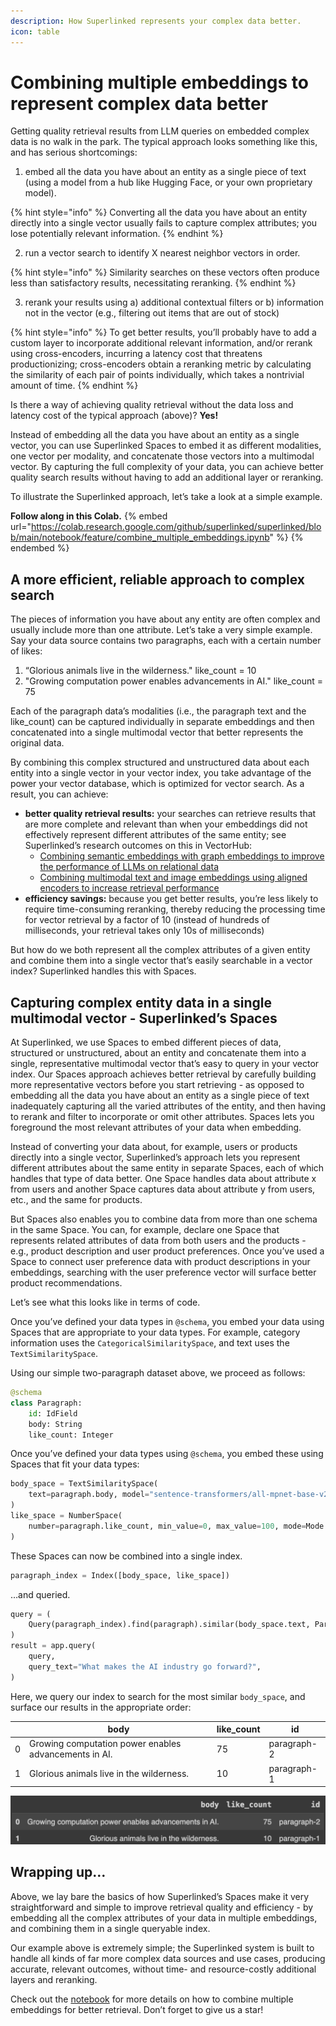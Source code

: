 ```yaml
---
description: How Superlinked represents your complex data better.
icon: table
---
```


# Combining multiple embeddings to represent complex data better

Getting quality retrieval results from LLM queries on embedded complex data is no walk in the park. The typical approach looks something like this, and has serious shortcomings:
1. embed all the data you have about an entity as a single piece of text (using a model from a hub like Hugging Face, or your own proprietary model).

{% hint style="info" %}
Converting all the data you have about an entity directly into a single vector usually fails to capture complex attributes; you lose potentially relevant information.
{% endhint %}


2. run a vector search to identify X nearest neighbor vectors in order.

{% hint style="info" %}
Similarity searches on these vectors often produce less than satisfactory results, necessitating reranking.
{% endhint %}


3. rerank your results using a) additional contextual filters or b) information not in the vector (e.g., filtering out items that are out of stock)

{% hint style="info" %}
To get better results, you’ll probably have to add a custom layer to incorporate additional relevant information, and/or rerank using cross-encoders, incurring a latency cost that threatens productionizing; cross-encoders obtain a reranking metric by calculating the similarity of each pair of points individually, which takes a nontrivial amount of time.
{% endhint %}


Is there a way of achieving quality retrieval without the data loss and latency cost of the typical approach (above)? **Yes!**

Instead of embedding all the data you have about an entity as a single vector, you can use Superlinked Spaces to embed it as different modalities, one vector per modality, and concatenate those vectors into a multimodal vector. By capturing the full complexity of your data, you can achieve better quality search results without having to add an additional layer or reranking.

To illustrate the Superlinked approach, let’s take a look at a simple example.

**Follow along in this Colab.**
{% embed url="https://colab.research.google.com/github/superlinked/superlinked/blob/main/notebook/feature/combine_multiple_embeddings.ipynb" %}
{% endembed %}

## A more efficient, reliable approach to complex search

The pieces of information you have about any entity are often complex and usually include more than one attribute. Let’s take a very simple example. Say your data source contains two paragraphs, each with a certain number of likes:
1. “Glorious animals live in the wilderness." like_count = 10
2. "Growing computation power enables advancements in AI." like_count = 75

Each of the paragraph data’s modalities (i.e., the paragraph text and the like_count) can be captured individually in separate embeddings and then concatenated into a single multimodal vector that better represents the original data.

By combining this complex structured and unstructured data about each entity into a single vector in your vector index, you take advantage of the power your vector database, which is optimized for vector search. As a result, you can achieve:
- **better quality retrieval results:** your searches can retrieve results that are more complete and relevant than when your embeddings did not effectively represent different attributes of the same entity; see Superlinked’s research outcomes on this in VectorHub:
  - [Combining semantic embeddings with graph embeddings to improve the performance of LLMs on relational data](https://superlinked.com/vectorhub/articles/answering-questions-knowledge-graph-embeddings)
  - [Combining multimodal text and image embeddings using aligned encoders to increase retrieval performance](https://superlinked.com/vectorhub/articles/retrieval-from-image-text-modalities)
- **efficiency savings:** because you get better results, you’re less likely to require time-consuming reranking, thereby reducing the processing time for vector retrieval by a factor of 10 (instead of hundreds of milliseconds, your retrieval takes only 10s of milliseconds)

But how do we both represent all the complex attributes of a given entity and combine them into a single vector that’s easily searchable in a vector index? 
Superlinked handles this with Spaces.

## Capturing complex entity data in a single multimodal vector - Superlinked’s Spaces

At Superlinked, we use Spaces to embed different pieces of data, structured or unstructured, about an entity and concatenate them into a single, representative multimodal vector that’s easy to query in your vector index. Our Spaces approach achieves better retrieval by carefully building more representative vectors before you start retrieving - as opposed to embedding all the data you have about an entity as a single piece of text inadequately capturing all the varied attributes of the entity, and then having to rerank and filter to incorporate or omit other attributes. Spaces lets you foreground the most relevant attributes of your data when embedding.

Instead of converting your data about, for example, users or products directly into a single vector, Superlinked’s approach lets you represent different attributes about the same entity in separate Spaces, each of which handles that type of data better. One Space handles data about attribute x from users and another Space captures data about attribute y from users, etc., and the same for products.

But Spaces also enables you to combine data from more than one schema in the same Space. You can, for example, declare one Space that represents related attributes of data from both users and the products - e.g., product description and user product preferences. Once you’ve used a Space to connect user preference data with product descriptions in your embeddings, searching with the user preference vector will surface better product recommendations.

Let’s see what this looks like in terms of code. 

Once you’ve defined your data types in `@schema`, you embed your data using Spaces that are appropriate to your data types. For example, category information uses the `CategoricalSimilaritySpace`, and text uses the `TextSimilaritySpace`.

Using our simple two-paragraph dataset above, we proceed as follows:

```python
@schema
class Paragraph:
    id: IdField
    body: String
    like_count: Integer
```

Once you’ve defined your data types using `@schema`, you embed these using Spaces that fit your data types:

```python
body_space = TextSimilaritySpace(
    text=paragraph.body, model="sentence-transformers/all-mpnet-base-v2"
)
like_space = NumberSpace(
    number=paragraph.like_count, min_value=0, max_value=100, mode=Mode.MAXIMUM
)
```

These Spaces can now be combined into a single index.

```python
paragraph_index = Index([body_space, like_space])
```
…and queried. 

```python
query = (
    Query(paragraph_index).find(paragraph).similar(body_space.text, Param("query_text"))
)
result = app.query(
    query,
    query_text="What makes the AI industry go forward?",
)
```
Here, we query our index to search for the most similar `body_space`, and surface our results in the appropriate order:

|  | body | like_count | id |
|----|------|------------|-------|
| 0 | Growing computation power enables advancements in AI. | 75 | paragraph-2 |
| 1 | Glorious animals live in the wilderness. | 10 | paragraph-1 |

![Query result](../.gitbook/assets/multiple-embeddings-result.png)



## Wrapping up…

Above, we lay bare the basics of how Superlinked’s Spaces make it very straightforward and simple to improve retrieval quality and efficiency - by embedding all the complex attributes of your data in multiple embeddings, and combining them in a single queryable index.


Our example above is extremely simple; the Superlinked system is built to handle all kinds of far more complex data sources and use cases, producing accurate, relevant outcomes, without time- and resource-costly additional layers and reranking.


Check out the [notebook](https://github.com/superlinked/superlinked/blob/main/notebook/feature/combine_multiple_embeddings.ipynb) for more details on how to combine multiple embeddings for better retrieval. Don’t forget to give us a star!